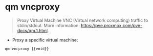# qm vncproxy

> Proxy Virtual Machine VNC (Virtual network computing) traffic to stdin/stdout.
> More information: <https://pve.proxmox.com/pve-docs/qm.1.html>.

- Proxy a specific virtual machine:

`qm vncproxy {{vmid}}`
